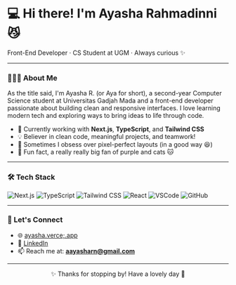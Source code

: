 <h1 align="left">💻 Hi there! I'm Ayasha Rahmadinni 😼</h1>
<p align="left">Front-End Developer · CS Student at UGM · Always curious ✨</p>

---

### 👩🏻‍💻 About Me

As the title said, I'm Ayasha R. (or Aya for short), a second-year Computer Science student at Universitas Gadjah Mada and a front-end developer passionate about building clean and responsive interfaces. I love learning modern tech and exploring ways to bring ideas to life through code.

- 🔭 Currently working with **Next.js**, **TypeScript**, and **Tailwind CSS**
- 💡 Believer in clean code, meaningful projects, and teamwork!
- 🎨 Sometimes I obsess over pixel-perfect layouts (in a good way 😆)
- 💜 Fun fact, a really really big fan of purple and cats 🐱

---

### 🛠️ Tech Stack

![Next.js](https://img.shields.io/badge/-Next.js-000?logo=next.js&logoColor=white)
![TypeScript](https://img.shields.io/badge/-TypeScript-3178C6?logo=typescript&logoColor=white)
![Tailwind CSS](https://img.shields.io/badge/-Tailwind%20CSS-38B2AC?logo=tailwind-css&logoColor=white)
![React](https://img.shields.io/badge/-React-61DAFB?logo=react&logoColor=black)
![VSCode](https://img.shields.io/badge/-VSCode-007ACC?logo=visual-studio-code&logoColor=white)
![GitHub](https://img.shields.io/badge/-GitHub-181717?logo=github&logoColor=white)

---

### 💌 Let's Connect

- 🌐 [ayasha.verce;.app](https://ayashar.vercel.app)
- 💼 [LinkedIn](https://linkedin.com/in/ayasharahmadinni/)
- 📫 Reach me at: **aayasharn@gmail.com**

---

<p align="center">✨ Thanks for stopping by! Have a lovely day 💜</p>
